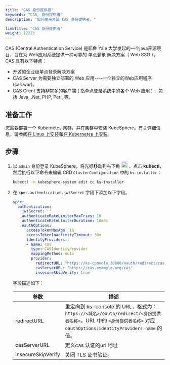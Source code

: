 ```yaml
---
title: "CAS 身份提供者"
keywords: "CAS, 身份提供者"
description: "如何使用外部 CAS 身份提供者。"

linkTitle: "CAS 身份提供者"
weight: 12223
---
```


CAS (Central Authentication Service)  是耶鲁 Yale 大学发起的一个java开源项目，旨在为 Web应用系统提供一种可靠的 单点登录 解决方案（ Web SSO ）， CAS 具有以下特点：

- 开源的企业级单点登录解决方案
- CAS Server 为需要独立部署的 Web 应用----一个独立的Web应用程序(cas.war)。
- CAS Client 支持非常多的客户端 ( 指单点登录系统中的各个 Web 应用 ) ，包括 Java, .Net, PHP, Perl, 等。


## 准备工作

您需要部署一个 Kubernetes 集群，并在集群中安装 KubeSphere。有关详细信息，请参阅[在 Linux 上安装](../../../installing-on-linux/)和[在 Kubernetes 上安装](../../../installing-on-kubernetes/)。

## 步骤

1. 以 `admin` 身份登录 KubeSphere，将光标移动到右下角 <img src="/images/docs/v3.x/access-control-and-account-management/external-authentication/set-up-external-authentication/toolbox.png" width="20px" height="20px" alt="icon"> ，点击 **kubectl**，然后执行以下命令来编辑 CRD `ClusterConfiguration` 中的 `ks-installer`：

   ```bash
   kubectl -n kubesphere-system edit cc ks-installer
   ```

2. 在 `spec.authentication.jwtSecret` 字段下添加以下字段。

   ```yaml
   spec:
     authentication:
       jwtSecret: ''
       authenticateRateLimiterMaxTries: 10
       authenticateRateLimiterDuration: 10m0s
       oauthOptions:
         accessTokenMaxAge: 1h
         accessTokenInactivityTimeout: 30m
         identityProviders:
         - name: cas
           type: CASIdentityProvider
           mappingMethod: auto
           provider:
             redirectURL: "https://ks-console:30880/oauth/redirect/cas"
             casServerURL: "https://cas.example.org/cas"
             insecureSkipVerify: true
   ```

   字段描述如下：

   | 参数                 | 描述                                                         |
   | -------------------- | ------------------------------------------------------------ |
   | redirectURL          | 重定向到 ks-console 的 URL，格式为：`https://<域名>/oauth/redirect/<身份提供者名称>`。URL 中的 `<身份提供者名称>` 对应 `oauthOptions:identityProviders:name` 的值。 |
   | casServerURL         | 定义cas 认证的url 地址                                       |
   | insecureSkipVerify   | 关闭 TLS 证书验证。                                          |


